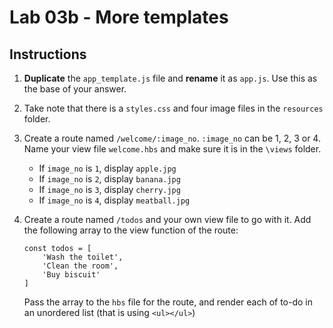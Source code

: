 # Lab 03b - More templates

## Instructions

1. **Duplicate** the `app_template.js` file and **rename** it as `app.js`. Use this as the base of your answer.

2. Take note that there is a `styles.css` and four image files in the `resources` folder.

3. Create a route named `/welcome/:image_no`. `:image_no` can be 1, 2, 3 or 4. Name your view file `welcome.hbs`
   and make sure it is in the `\views` folder.
   * If `image_no` is `1`, display `apple.jpg`
   * If `image_no` is `2`, display `banana.jpg`
   * If `image_no` is `3`, display `cherry.jpg`
   * If `image_no` is `4`, display `meatball.jpg`

4. Create a route named `/todos` and your own view file to go with it. Add the following array to the view function
   of the route:

   ```
   const todos = [
       'Wash the toilet',
       'Clean the room',
       'Buy biscuit'
   ]
    ```

    Pass the array to the `hbs` file for the route, and render each of to-do in
    an unordered list (that is using `<ul></ul>`)


